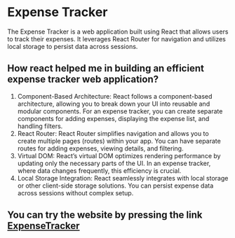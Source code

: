 # Expense Tracker
The Expense Tracker is a  web application built using React that allows users to track their expenses. It leverages React Router for navigation and utilizes local storage to persist data across sessions.

## How react helped me in building an efficient expense tracker web application?
<ol>
 <li>
    Component-Based Architecture:
      React follows a component-based architecture, allowing you to break down your UI into reusable and modular components.
      For an expense tracker, you can create separate components for adding expenses, displaying the expense list, and handling filters.
 </li>
 <li>
   React Router:
      React Router simplifies navigation and allows you to create multiple pages (routes) within your app.
      You can have separate routes for adding expenses, viewing details, and filtering.
 </li>
 <li>
    Virtual DOM:
      React’s virtual DOM optimizes rendering performance by updating only the necessary parts of the UI.
      In an expense tracker, where data changes frequently, this efficiency is crucial.
  </li>
  <li>
     Local Storage Integration:
        React seamlessly integrates with local storage or other client-side storage solutions.
        You can persist expense data across sessions without complex setup.
  </li>
 </ol>
 
## You can try the website by pressing the link <a href ="https://expense-tracker-murex-rho.vercel.app/">ExpenseTracker </a>
